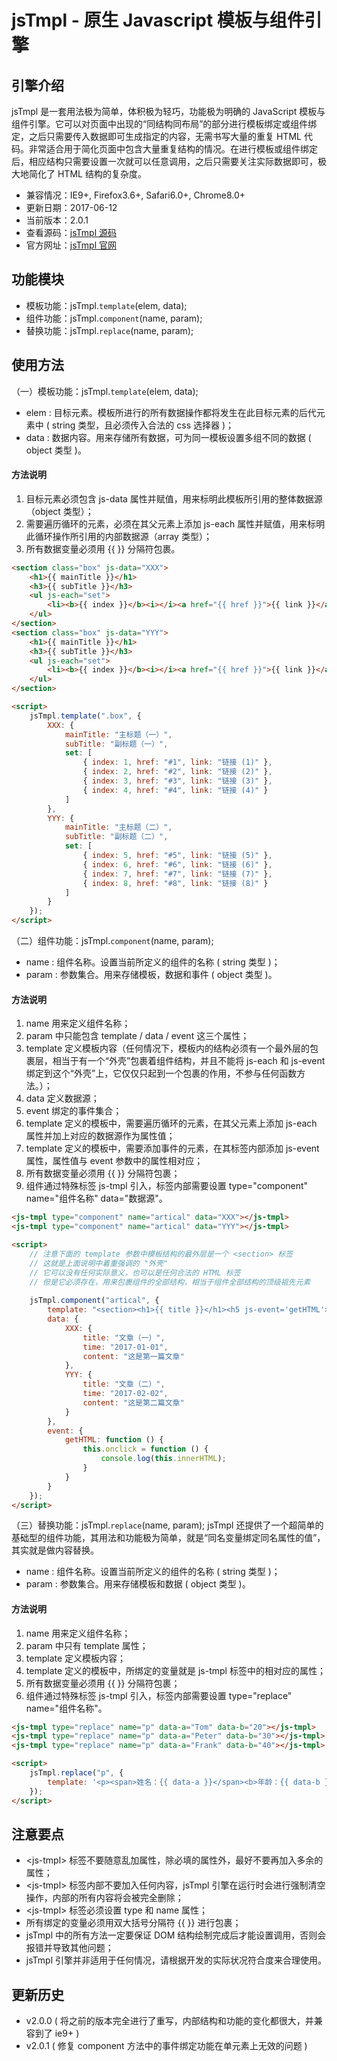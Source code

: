 jsTmpl - 原生 Javascript 模板与组件引擎
==
引擎介绍
--
jsTmpl 是一套用法极为简单，体积极为轻巧，功能极为明确的 JavaScript 模板与组件引擎。它可以对页面中出现的“同结构同布局”的部分进行模板绑定或组件绑定，之后只需要传入数据即可生成指定的内容，无需书写大量的重复 HTML 代码。非常适合用于简化页面中包含大量重复结构的情况。在进行模板或组件绑定后，相应结构只需要设置一次就可以任意调用，之后只需要关注实际数据即可，极大地简化了 HTML 结构的复杂度。
* 兼容情况：IE9+, Firefox3.6+, Safari6.0+, Chrome8.0+
* 更新日期：2017-06-12
* 当前版本：2.0.1
* 查看源码：[jsTmpl 源码](http://jstmpl.applinzi.com/code/version/2.0.1/jstmpl-2.0.1.js) 
* 官方网址：[jsTmpl 官网](http://jstmpl.applinzi.com/) <br>

功能模块
--
* 模板功能：jsTmpl.`template`(elem, data);
* 组件功能：jsTmpl.`component`(name, param);
* 替换功能：jsTmpl.`replace`(name, param); <br>

使用方法
--
（一）模板功能：jsTmpl.`template`(elem, data);
* elem : 目标元素。模板所进行的所有数据操作都将发生在此目标元素的后代元素中 ( string 类型，且必须传入合法的 css 选择器 )；
* data : 数据内容。用来存储所有数据，可为同一模板设置多组不同的数据 ( object 类型 )。

####  方法说明
1. 目标元素必须包含 js-data 属性并赋值，用来标明此模板所引用的整体数据源（object 类型）；
2. 需要遍历循环的元素，必须在其父元素上添加 js-each 属性并赋值，用来标明此循环操作所引用的内部数据源（array 类型）；
3. 所有数据变量必须用 {{ }} 分隔符包裹。

```html
<section class="box" js-data="XXX">
    <h1>{{ mainTitle }}</h1>
    <h3>{{ subTitle }}</h3>
    <ul js-each="set">
        <li><b>{{ index }}</b><i></i><a href="{{ href }}">{{ link }}</a></li>
    </ul>
</section>
<section class="box" js-data="YYY">
    <h1>{{ mainTitle }}</h1>
    <h3>{{ subTitle }}</h3>
    <ul js-each="set">
        <li><b>{{ index }}</b><i></i><a href="{{ href }}">{{ link }}</a></li>
    </ul>
</section>

<script>
    jsTmpl.template(".box", {
        XXX: {
            mainTitle: "主标题（一）",
            subTitle: "副标题（一）",
            set: [
                { index: 1, href: "#1", link: "链接 (1)" },
                { index: 2, href: "#2", link: "链接 (2)" },
                { index: 3, href: "#3", link: "链接 (3)" },
                { index: 4, href: "#4", link: "链接 (4)" }
            ]
        },
        YYY: {
            mainTitle: "主标题（二）",
            subTitle: "副标题（二）",
            set: [
                { index: 5, href: "#5", link: "链接 (5)" },
                { index: 6, href: "#6", link: "链接 (6)" },
                { index: 7, href: "#7", link: "链接 (7)" },
                { index: 8, href: "#8", link: "链接 (8)" }
            ]
        }
    });
</script>
```


（二）组件功能：jsTmpl.`component`(name, param);
* name : 组件名称。设置当前所定义的组件的名称 ( string 类型 )；
* param : 参数集合。用来存储模板，数据和事件 ( object 类型 )。

####  方法说明
1. name 用来定义组件名称；
2. param 中只能包含 template / data / event 这三个属性；
3. template 定义模板内容（任何情况下，模板内的结构必须有一个最外层的包裹层，相当于有一个“外壳”包裹着组件结构，并且不能将 
     js-each 和 js-event 绑定到这个“外壳”上，它仅仅只起到一个包裹的作用，不参与任何函数方法。）；
4. data 定义数据源；
5. event 绑定的事件集合；
6. template 定义的模板中，需要遍历循环的元素，在其父元素上添加 js-each 属性并加上对应的数据源作为属性值；
7. template 定义的模板中，需要添加事件的元素，在其标签内部添加 js-event 属性，属性值与 event 参数中的属性相对应；
8. 所有数据变量必须用 {{ }} 分隔符包裹；
9. 组件通过特殊标签 js-tmpl 引入，标签内部需要设置 type="component" name="组件名称" data="数据源"。

```html
<js-tmpl type="component" name="artical" data="XXX"></js-tmpl>
<js-tmpl type="component" name="artical" data="YYY"></js-tmpl>

<script>
    // 注意下面的 template 参数中模板结构的最外层是一个 <section> 标签
    // 这就是上面说明中着重强调的 "外壳"
    // 它可以没有任何实际意义，也可以是任何合法的 HTML 标签
    // 但是它必须存在，用来包裹组件的全部结构，相当于组件全部结构的顶级祖先元素
    
    jsTmpl.component("artical", {
        template: "<section><h1>{{ title }}</h1><h5 js-event='getHTML'>{{ time }}</h5><div>{{ content }}</div></section>",
        data: {
            XXX: {
                title: "文章（一）",
                time: "2017-01-01",
                content: "这是第一篇文章"
            },
            YYY: {
                title: "文章（二）",
                time: "2017-02-02",
                content: "这是第二篇文章"
            }
        },
        event: {
            getHTML: function () {
                this.onclick = function () {
                    console.log(this.innerHTML);
                }
            }
        }
    });
</script>
```


（三）替换功能：jsTmpl.`replace`(name, param);
jsTmpl 还提供了一个超简单的基础型的组件功能，其用法和功能极为简单，就是“同名变量绑定同名属性的值”，其实就是做内容替换。
* name : 组件名称。设置当前所定义的组件的名称 ( string 类型 )；
* param : 参数集合。用来存储模板和数据 ( object 类型 )。

####  方法说明
1. name 用来定义组件名称；
2. param 中只有 template 属性；
3. template 定义模板内容；
4. template 定义的模板中，所绑定的变量就是 js-tmpl 标签中的相对应的属性；
5. 所有数据变量必须用 {{ }} 分隔符包裹；
6. 组件通过特殊标签 js-tmpl 引入，标签内部需要设置 type="replace" name="组件名称"。

```html
<js-tmpl type="replace" name="p" data-a="Tom" data-b="20"></js-tmpl>
<js-tmpl type="replace" name="p" data-a="Peter" data-b="30"></js-tmpl>
<js-tmpl type="replace" name="p" data-a="Frank" data-b="40"></js-tmpl>

<script>
    jsTmpl.replace("p", {
        template: '<p><span>姓名：{{ data-a }}</span><b>年龄：{{ data-b }}</b></p>'
    });
</script>
```

注意要点
--
* \<js-tmpl> 标签不要随意乱加属性，除必填的属性外，最好不要再加入多余的属性；
* \<js-tmpl> 标签内部不要加入任何内容，jsTmpl 引擎在运行时会进行强制清空操作，内部的所有内容将会被完全删除；
* \<js-tmpl> 标签必须设置 type 和 name 属性；
* 所有绑定的变量必须用双大括号分隔符 {{ }} 进行包裹；
* jsTmpl 中的所有方法一定要保证 DOM 结构绘制完成后才能设置调用，否则会报错并导致其他问题；
* jsTmpl 引擎并非适用于任何情况，请根据开发的实际状况符合度来合理使用。

更新历史
--
* v2.0.0 ( 将之前的版本完全进行了重写，内部结构和功能的变化都很大，并兼容到了 ie9+ )
* v2.0.1 ( 修复 component 方法中的事件绑定功能在单元素上无效的问题 )
